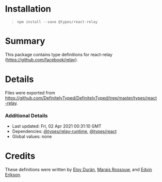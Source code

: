 # Installation
> `npm install --save @types/react-relay`

# Summary
This package contains type definitions for react-relay (https://github.com/facebook/relay).

# Details
Files were exported from https://github.com/DefinitelyTyped/DefinitelyTyped/tree/master/types/react-relay.

### Additional Details
 * Last updated: Fri, 02 Apr 2021 00:31:10 GMT
 * Dependencies: [@types/relay-runtime](https://npmjs.com/package/@types/relay-runtime), [@types/react](https://npmjs.com/package/@types/react)
 * Global values: none

# Credits
These definitions were written by [Eloy Durán](https://github.com/alloy), [Marais Rossouw](https://github.com/maraisr), and [Edvin Erikson](https://github.com/edvinerikson).
